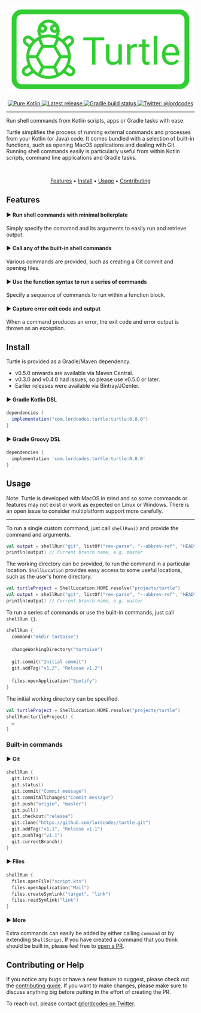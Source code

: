 <p align="center">
    <img src="art/logo.png" width="500" max-width="90%" alt="Turtle" />
</p>

<p align="center">
  <a href="https://kotlinlang.org/">
      <img src="https://img.shields.io/badge/100%25-kotlin-935dff.svg" alt="Pure Kotlin" />
  </a>
  <a href="https://github.com/lordcodes/turtle/releases/latest">
      <img src="https://img.shields.io/github/release/lordcodes/turtle.svg?style=flat" alt="Latest release" />
  </a>
  <a href="https://github.com/lordcodes/turtle/workflows/Gradle">
    <img src="https://github.com/lordcodes/turtle/workflows/Gradle/badge.svg" alt="Gradle build status" />
  </a>
  <a href="https://twitter.com/lordcodes">
    <img src="https://img.shields.io/badge/twitter-@lordcodes-00acee.svg?style=flat" alt="Twitter: @lordcodes" />
  </a>
</p>

---

Run shell commands from Kotlin scripts, apps or Gradle tasks with ease.

Turtle simplifies the process of running external commands and processes from your Kotlin (or Java) code. It comes bundled with a selection of built-in functions, such as opening MacOS applications and dealing with Git. Running shell commands easily is particularly useful from within Kotlin scripts, command line applications and Gradle tasks.

&nbsp;

<p align="center">
    <a href="#features">Features</a> • <a href="#install">Install</a> • <a href="#usage">Usage</a> • <a href="#contributing-or-help">Contributing</a>
</p>

## Features

#### ▶︎ Run shell commands with minimal boilerplate

Simply specify the comamnd and its arguments to easily run and retrieve output.

#### ▶︎ Call any of the built-in shell commands

Various commands are provided, such as creating a Git commit and opening files.

#### ▶︎ Use the function syntax to run a series of commands

Specify a sequence of commands to run within a function block.

#### ▶︎ Capture error exit code and output

When a command produces an error, the exit code and error output is thrown as an exception.

## Install

Turtle is provided as a Gradle/Maven dependency.

* v0.5.0 onwards are available via Maven Central.
* v0.3.0 and v0.4.0 had issues, so please use v0.5.0 or later.
* Earlier releases were available via Bintray/JCenter.

#### ▶︎ Gradle Kotlin DSL

```gradle
dependencies {
  implementation("com.lordcodes.turtle:turtle:0.8.0")
}
```

#### ▶︎ Gradle Groovy DSL

```gradle
dependencies {
  implementation 'com.lordcodes.turtle:turtle:0.8.0'
}
```

## Usage

Note: Turtle is developed with MacOS in mind and so some commands or features may not exist or work as expected on Linux or Windows. There is an open issue to consider multiplatform support more carefully.

---

To run a single custom command, just call `shellRun()` and provide the command and arguments.

```kotlin
val output = shellRun("git", listOf("rev-parse", "--abbrev-ref", "HEAD"))
println(output) // Current branch name, e.g. master
```

The working directory can be provided, to run the command in a particular location. `ShellLocation` provides easy access to some useful locations, such as the user's home directory.

```kotlin
val turtleProject = ShellLocation.HOME.resolve("projects/turtle")
val output = shellRun("git", listOf("rev-parse", "--abbrev-ref", "HEAD"), turtleProject)
println(output) // Current branch name, e.g. master
```

To run a series of commands or use the built-in commands, just call `shellRun {}`.

```kotlin
shellRun {
  command("mkdir tortoise")

  changeWorkingDirectory("tortoise")

  git.commit("Initial commit")
  git.addTag("v1.2", "Release v1.2")

  files.openApplication("Spotify")
}
```

The initial working directory can be specified.

```kotlin
val turtleProject = ShellLocation.HOME.resolve("projects/turtle")
shellRun(turtleProject) {
  …
}
```

### Built-in commands

#### ▶︎ Git

```kotlin
shellRun {
  git.init()
  git.status()
  git.commit("Commit message")
  git.commitAllChanges("Commit message")
  git.push("origin", "master")
  git.pull()
  git.checkout("release")
  git.clone("https://github.com/lordcodes/turtle.git")
  git.addTag("v1.1", "Release v1.1")
  git.pushTag("v1.1")
  git.currentBranch()
}
```

#### ▶︎ Files

```kotlin
shellRun {
  files.openFile("script.kts")
  files.openApplication("Mail")
  files.createSymlink("target", "link")
  files.readSymlink("link")
}
```

#### ▶︎ More

Extra commands can easily be added by either calling `command` or by extending `ShellScript`. If you have created a command that you think should be built in, please feel free to [open a PR](https://github.com/lordcodes/turtle/pull/new/master).

## Contributing or Help

If you notice any bugs or have a new feature to suggest, please check out the [contributing guide](https://github.com/lordcodes/turtle/blob/master/CONTRIBUTING.md). If you want to make changes, please make sure to discuss anything big before putting in the effort of creating the PR.

To reach out, please contact [@lordcodes on Twitter](https://twitter.com/lordcodes).
